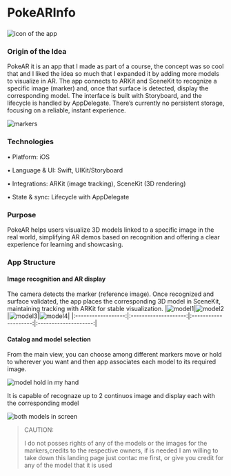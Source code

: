 # PokeARInfo

###

![icon of the app](AppIcon.png)

### Origin of the Idea

PokeAR it is an app that I made  as part of a course, the concept was so cool that and I liked the idea so much that I expanded it by adding more models to visualize in AR. The app connects to ARKit and SceneKit to recognize a specific image (marker) and, once that surface is detected, display the corresponding model. The interface is built with Storyboard, and the lifecycle is handled by AppDelegate. There’s currently no persistent storage, focusing on a reliable, instant experience.

![markers](markers.png)

### Technologies
 • Platform: iOS

 • Language & UI: Swift, UIKit/Storyboard

 • Integrations: ARKit (image tracking), SceneKit (3D rendering)

 • State & sync: Lifecycle with AppDelegate

### Purpose

PokeAR helps users visualize 3D models linked to a specific image in the real world, simplifying AR demos based on recognition and offering a clear experience for learning and showcasing.



### App Structure

#### Image recognition and AR display

The camera detects the marker (reference image). Once recognized and surface validated, the app places the corresponding 3D model in SceneKit, maintaining tracking with ARKit for stable visualization.
|![model1](nidoking.png)|![model2](nidorina.png)|![model3](persian.png)|![model4](pidgeot.png)|
|:------------------:|:--------------------:|:--------------------:|:--------------------:|

#### Catalog and model selection

From the main view, you can choose among different markers move or hold to wherever you want and then app associates each model to its required image.

![model hold in my hand](nidoran.png)

It is capable of recognaze up to 2 continuos image and display each with the corresponding model

![both models in screen](bothModels.png)


> CAUTION:
>
> I do not posses rights of any of the models or the images for the markers,credits to the respective owners, if is needed I am willing to take down this landing page just contac me first, or give you credit for any of the model that it is used 
